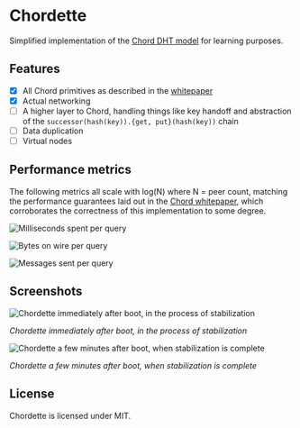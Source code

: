 # Chordette
Simplified implementation of the [Chord DHT model](https://pdos.csail.mit.edu/papers/chord:sigcomm01/chord_sigcomm.pdf) for learning purposes.

## Features

- [x] All Chord primitives as described in the [whitepaper](https://pdos.csail.mit.edu/papers/chord:sigcomm01/chord_sigcomm.pdf)
- [x] Actual networking
- [ ] A higher layer to Chord, handling things like key handoff and abstraction of the `successor(hash(key)).{get, put}(hash(key))` chain
- [ ] Data duplication
- [ ] Virtual nodes

## Performance metrics
The following metrics all scale with log(N) where N = peer count, matching the performance guarantees laid out in the [Chord whitepaper](https://pdos.csail.mit.edu/papers/chord:sigcomm01/chord_sigcomm.pdf), which corroborates the correctness of this implementation to some degree.

![Milliseconds spent per query](https://github.com/hexafluoride/Chordette/blob/master/docs/metrics/time-per-query.png?raw=true)

![Bytes on wire per query](https://github.com/hexafluoride/Chordette/blob/master/docs/metrics/bytes-per-query.png?raw=true)

![Messages sent per query](https://github.com/hexafluoride/Chordette/blob/master/docs/metrics/msgs-per-query.png?raw=true)

## Screenshots

![Chordette immediately after boot, in the process of stabilization](https://github.com/hexafluoride/Chordette/blob/master/docs/screenshots/chordette-1.PNG?raw=true)

_Chordette immediately after boot, in the process of stabilization_

![Chordette a few minutes after boot, when stabilization is complete](https://github.com/hexafluoride/Chordette/blob/master/docs/screenshots/chordette-2.PNG?raw=true)

_Chordette a few minutes after boot, when stabilization is complete_

## License
Chordette is licensed under MIT.
